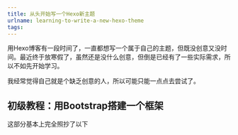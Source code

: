 ```yaml
---
title: 从头开始写一个Hexo新主题
urlname: learning-to-write-a-new-hexo-theme
tags:
---
```


用Hexo博客有一段时间了，一直都想写一个属于自己的主题，但既没创意又没时间。最近终于放寒假了，虽然还是没什么创意，但倒是已经有了一些实际需求，所以不如先开始学习。

<!--more-->

我经常觉得自己就是个缺乏创意的人，所以可能只能一点点去尝试了。

## 初级教程：用Bootstrap搭建一个框架

这部分基本上完全照抄了以下
